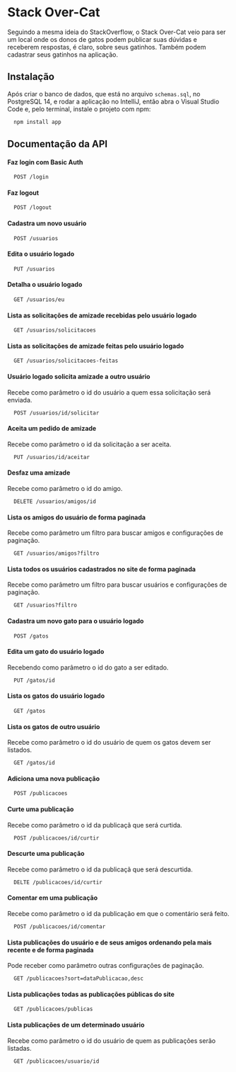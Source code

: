
# Stack Over-Cat

Seguindo a mesma ideia do StackOverflow, o Stack Over-Cat veio para ser um local onde os donos de gatos podem publicar suas dúvidas e receberem respostas, é claro, sobre seus gatinhos.
Também podem cadastrar seus gatinhos na aplicação.


## Instalação
Após criar o banco de dados, que está no arquivo `schemas.sql`, no PostgreSQL 14, e rodar a aplicação no IntelliJ, então abra o Visual Studio Code e, pelo terminal, instale o projeto com npm:

```bash
  npm install app
```
    
## Documentação da API

#### Faz login com Basic Auth

```http
  POST /login
```

#### Faz logout

```http
  POST /logout
```

#### Cadastra um novo usuário

```http
  POST /usuarios
```

#### Edita o usuário logado

```http
  PUT /usuarios
```

#### Detalha o usuário logado

```http
  GET /usuarios/eu
```

#### Lista as solicitações de amizade recebidas pelo usuário logado

```http
  GET /usuarios/solicitacoes
```

#### Lista as solicitações de amizade feitas pelo usuário logado

```http
  GET /usuarios/solicitacoes-feitas
```

#### Usuário logado solicita amizade a outro usuário
Recebe como parâmetro o id do usuário a quem essa solicitação será enviada.

```http
  POST /usuarios/id/solicitar
```

#### Aceita um pedido de amizade
Recebe como parâmetro o id da solicitação a ser aceita.

```http
  PUT /usuarios/id/aceitar
```

#### Desfaz uma amizade
Recebe como parâmetro o id do amigo.

```http
  DELETE /usuarios/amigos/id
```

#### Lista os amigos do usuário de forma paginada
Recebe como parâmetro um filtro para buscar amigos e configurações de paginação.

```http
  GET /usuarios/amigos?filtro
```

#### Lista todos os usuários cadastrados no site de forma paginada
Recebe como parâmetro um filtro para buscar usuários e configurações de paginação.

```http
  GET /usuarios?filtro
```

#### Cadastra um novo gato para o usuário logado

```http
  POST /gatos
```

#### Edita um gato do usuário logado
Recebendo como parâmetro o id do gato a ser editado.

```http
  PUT /gatos/id
```

#### Lista os gatos do usuário logado

```http
  GET /gatos
```

#### Lista os gatos de outro usuário
Recebe como parâmetro o id do usuário de quem os gatos devem ser listados.

```http
  GET /gatos/id
```

#### Adiciona uma nova publicação

```http
  POST /publicacoes
```

#### Curte uma publicação
Recebe como parâmetro o id da publicaçã que será curtida.

```http
  POST /publicacoes/id/curtir
```

#### Descurte uma publicação
Recebe como parâmetro o id da publicaçã que será descurtida.

```http
  DELTE /publicacoes/id/curtir
```

#### Comentar em uma publicação
Recebe como parâmetro o id da publicação em que o comentário será feito.

```http
  POST /publicacoes/id/comentar
```

#### Lista publicações do usuário e de seus amigos ordenando pela mais recente e de forma paginada
Pode receber como parâmetro outras configurações de paginação.

```http
  GET /publicacoes?sort=dataPublicacao,desc
```

#### Lista publicações todas as publicações públicas do site

```http
  GET /publicacoes/publicas
```

#### Lista publicações de um determinado usuário
Recebe como parâmetro o id do usuário de quem as publicações serão listadas.

```http
  GET /publicacoes/usuario/id
```